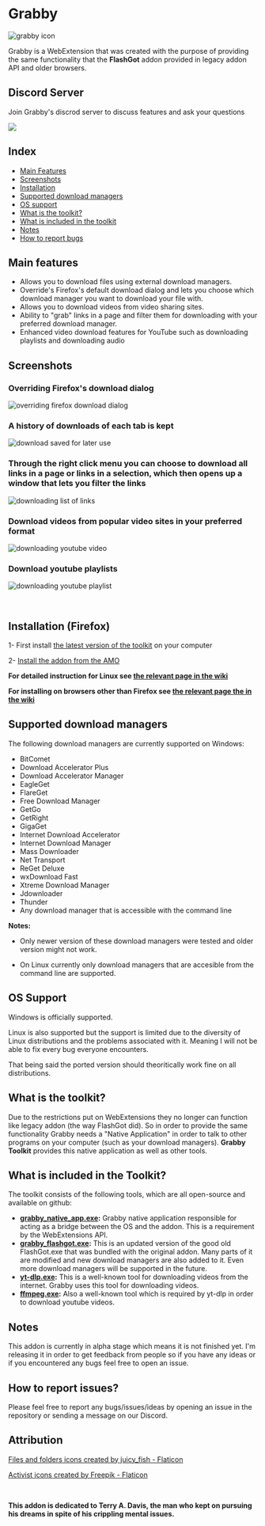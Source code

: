 # Grabby

![grabby icon](https://i.imgur.com/ZtRaPDN.png)

Grabby is a WebExtension that was created with the purpose of providing the same functionality that the **FlashGot** addon provided in legacy addon API and older browsers.

## Discord Server
Join Grabby's discrod server to discuss features and ask your questions

[![](https://dcbadge.vercel.app/api/server/Xu6tHt8uXs)](https://discord.gg/Xu6tHt8uXs)

## Index
- [Main Features](#main-features)
- [Screenshots](#screenshots)
- [Installation](#installation-firefox)
- [Supported download managers](#supported-download-managers)
- [OS support](#os-support)
- [What is the toolkit?](#what-is-the-toolkit)
- [What is included in the toolkit](#what-is-included-in-the-toolkit)
- [Notes](#notes)
- [How to report bugs](#how-to-report-issues)

## Main features
- Allows you to download files using external download managers.
- Override's Firefox's default download dialog and lets you choose which download manager you want to download your file with.
- Allows you to download videos from video sharing sites.
- Ability to "grab" links in a page and filter them for downloading with your preferred download manager.
- Enhanced video download features for YouTube such as downloading playlists and downloading audio

## Screenshots

### Overriding Firefox's download dialog
![overriding firefox download dialog](https://i.imgur.com/8mXoMxe.png)

### A history of downloads of each tab is kept
![download saved for later use](https://i.imgur.com/LlPeHEu.png)

### Through the right click menu you can choose to download all links in a page or links in a selection, which then opens up a window that lets you filter the links
![downloading list of links](https://i.imgur.com/4HKsws2.png)

### Download videos from popular video sites in your preferred format
![downloading youtube video](https://i.imgur.com/6B7ECjv.png)

### Download youtube playlists
![downloading youtube playlist](https://i.imgur.com/Bw1xH7E.png)

<br />

## Installation (Firefox)
1- First install [the latest version of the toolkit](https://github.com/pouriap/Grabby-Toolkit/releases/latest) on your computer

2- [Install the addon from the AMO](https://addons.mozilla.org/en-US/firefox/addon/grabby/)

**For detailed instruction for Linux see [the relevant page in the wiki](https://github.com/pouriap/Grabby/wiki/Installing-the-toolkit-on-Linux)**

**For installing on browsers other than Firefox see [the relevant page the in the wiki](https://github.com/pouriap/Grabby/wiki/Browser-Support)**

## Supported download managers
The following download managers are currently supported on Windows:

- BitComet
- Download Accelerator Plus
- Download Accelerator Manager
- EagleGet
- FlareGet
- Free Download Manager
- GetGo
- GetRight
- GigaGet
- Internet Download Accelerator
- Internet Download Manager
- Mass Downloader
- Net Transport
- ReGet Deluxe
- wxDownload Fast
- Xtreme Download Manager
- Jdownloader
- Thunder
- Any download manager that is accessible with the command line

**Notes:** 
- Only newer version of these download managers were tested and older version might not work.

- On Linux currently only download managers that are accesible from the command line are supported.

## OS Support
Windows is officially supported.

Linux is also supported but the support is limited due to the diversity of Linux distributions and the problems associated with it. Meaning I will not be able to fix every bug everyone encounters. 

That being said the ported version should theoritically work fine on all distributions.

## What is the toolkit?
Due to the restrictions put on WebExtensions they no longer can function like legacy addon (the way FlashGot did). So in order to provide the same functionality Grabby needs a "Native Application" in order to talk to other programs on your computer (such as your download managers). **Grabby Toolkit** provides this native application as well as other tools.

## What is included in the Toolkit?
The toolkit consists of the following tools, which are all open-source and available on github:
- **[grabby_native_app.exe](https://github.com/pouriap/Grabby-NativeApp):** Grabby native application responsible for acting as a bridge between the OS and the addon. This is a requirement by the WebExtensions API.
- **[grabby_flashgot.exe](https://github.com/pouriap/Grabby-FlashGot):** This is an updated version of the good old FlashGot.exe that was bundled with the original addon. Many parts of it are modified and new download managers are also added to it. Even more download managers will be supported in the future.
- **[yt-dlp.exe](https://github.com/yt-dlp/yt-dlp):** This is a well-known tool for downloading videos from the internet. Grabby uses this tool for downloading videos.
- **[ffmpeg.exe](https://github.com/FFmpeg/FFmpeg):** Also a well-known tool which is required by yt-dlp in order to download youtube videos.

## Notes
This addon is currently in alpha stage which means it is not finished yet. I'm releasing it in order to get feedback from people so if you have any ideas or if you encountered any bugs feel free to open an issue.

## How to report issues?

Please feel free to report any bugs/issues/ideas by opening an issue in the repository or sending a message on our Discord.


## Attribution

[Files and folders icons created by juicy_fish - Flaticon](https://www.flaticon.com/free-icons/files-and-folders)

[Activist icons created by Freepik - Flaticon](https://www.flaticon.com/free-icons/activist)

<br />

**This addon is dedicated to Terry A. Davis, the man who kept on pursuing his dreams in spite of his crippling mental issues.**